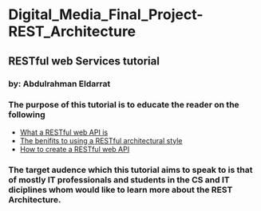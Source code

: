 # Digital_Media_Final_Project-REST_Architecture

## RESTful web Services tutorial
### by: Abdulrahman Eldarrat

### The purpose of this tutorial is to educate the reader on the following
* [What a RESTful web API is](https://github.com/AbdulEldarrat/Digital_Media_Final_Project-REST_Architecture/blob/master/What%20is%20a%20RESTful%20web%20service%3F.md)
* [The benifits to using a RESTful architectural style](https://github.com/AbdulEldarrat/Digital_Media_Final_Project-REST_Architecture/blob/master/RESTful%20benefits.md)
* [How to create a RESTful web API](https://github.com/AbdulEldarrat/Digital_Media_Final_Project-REST_Architecture/blob/master/How%20to%20create%20a%20RESTful%20API)


### The target audence which this tutorial aims to speak to is that of mostly IT professionals and students in the CS and IT diciplines whom would like to learn more about the REST Architecture.
